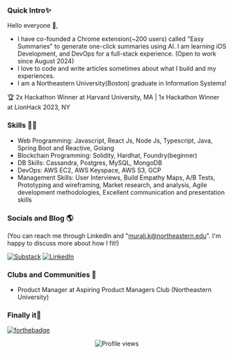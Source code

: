 ### Quick Intro✨

Hello everyone 👋,

- I have co-founded a Chrome extension(~200 users) called "Easy Summaries" to generate one-click summaries using AI. I am learning iOS Development, and DevOps for a full-stack experience. (Open to work since August 2024)
- I love to code and write articles sometimes about what I build and my experiences. 
- I am a Northeastern University(Boston) graduate in Information Systems! 

🏆 2x Hackathon Winner at Harvard University, MA | 1x Hackathon Winner at LionHack 2023, NY

### Skills 👨‍💻

- Web Programming: Javascript, React Js, Node Js, Typescript, Java, Spring Boot and Reactive, Golang
- Blockchain Programming: Solidity, Hardhat, Foundry(beginner)
- DB Skills: Cassandra, Postgres, MySQL, MongoDB
- DevOps: AWS EC2, AWS Keyspace, AWS S3, GCP
- Management Skills: User Interviews, Build Empathy Maps, A/B Tests, Prototyping and wireframing, Market research, and analysis, Agile development methodologies, Excellent communication and presentation skills

### Socials and Blog 🌎
(You can reach me through LinkedIn and "murali.k@northeastern.edu". I'm happy to discuss more about how I fit!)

[![Substack](https://img.shields.io/badge/Substack-%23006f5c.svg?style=for-the-badge&logo=substack&logoColor=FF6719)](https://kashyabnarrates.substack.com/) [![LinkedIn](https://img.shields.io/badge/LinkedIn-0077B5?style=for-the-badge&logo=linkedin&logoColor=white)](https://www.linkedin.com/in/kashyab-murali/) 



### Clubs and Communities 🤝
- Product Manager at Aspiring Product Managers Club (Northeastern University) 

### Finally it🙈

[![forthebadge](https://forthebadge.com/images/badges/works-on-my-machine.svg)](https://forthebadge.com)
<p align="center"><img src="https://gpvc.arturio.dev/Kashyab19" alt="Profile views"></p>
